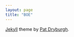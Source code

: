 ```yaml
---
layout: page
title: "BOE"
---
```


[Jekyll](http://jekyllrb.com) theme by [Pat Dryburgh](https://patdryburgh.com).


